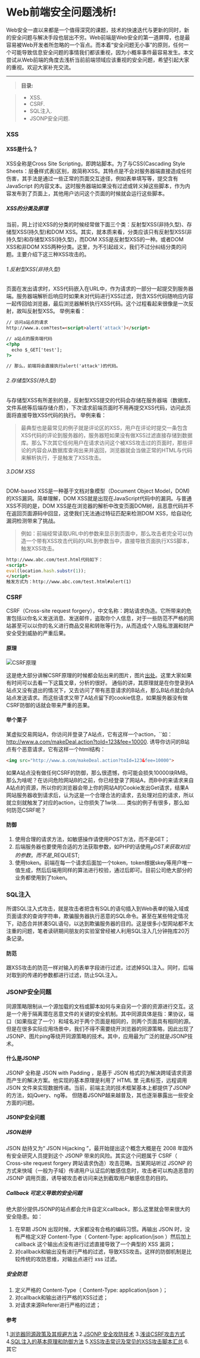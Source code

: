 Web前端安全问题浅析!
===================


Web安全一直以来都是一个值得深究的课题，技术的快速迭代与更新的同时，新的安全问题与解决手段也层出不穷。Web前端是Web安全的第一道屏障，也是最容易被Web开发者所忽略的一个盲点。而本着“安全问题无小事”的原则，任何一个可能导致信息安全问题的事情我们都该重视，因为小概率事件最容易发生。本文尝试从Web前端的角度去浅析当前前端领域应该重视的安全问题，希望引起大家的重视。欢迎大家补充交流。

----------


> **目录:**

> - XSS.
> - CSRF.
> - SQL注入.
> - JSONP安全问题.

### XSS

#### XSS是什么？
XSS全称是Cross Site Scripting，即跨站脚本。为了与CSS(Cascading Style Sheets：层叠样式表)区别，故简称XSS。其特点是不会对服务器端直接造成任何伤害，其手法是通过一些正常的页面交互途径，例如表单填写等，提交含有 JavaScript 的内容文本。这时服务器端如果没有过滤或转义掉这些脚本，作为内容发布到了页面上，其他用户访问这个页面的时候就会运行这些脚本。
##### XSS的分类及原理
当前，网上讨论XSS的分类的时候经常做下面三个类：反射型XSS(非持久型)、存储型XSS(持久型)和DOM XSS。其实，就本质来看，分类应该只有反射型XSS(非持久型)和存储型XSS(持久型)，而DOM XSS是反射型XSS的一种。或者DOM XSS和非DOM XSS两种分类。这里，为不引起歧义，我们不过分纠结分类的问题。主要介绍下这三种XSS攻击的。

###### 1.反射型XSS(非持久型)
页面在发出请求时，XSS代码嵌入在URL中，作为请求的一部分一起提交到服务器端。服务器端解析后响应时如果未对代码进行XSS过滤，则含XSS代码随响应内容一起传回给浏览器，最后浏览器解析执行XSS代码。这个过程看起来很像是一次反射，故叫反射型XSS。
举例来看：

```html
// 访问a站点的请求
http://www.a.com?test=<script>alert('attack')</script>

// a站点的服务端代码
<?php
  echo $_GET['test'];
?>

// 那么，前端将会直接执行alert('attack')的代码。
```

###### 2.存储型XSS(持久型)
与存储型XSS有所差别的是，反射型XSS提交的代码会存储在服务器端（数据库，文件系统等后端存储介质），下次请求前端页面时不用再提交XSS代码，访问此页面将直接导致XSS代码的执行。
举例来看：
>  最典型也是最常见的例子就是评论区的XSS，用户在评论时提交一条包含XSS代码的评论到服务器的，服务器短如果没有做XSS过滤直接存储到数据库。那么下次其它任何用户在请求访问这个被XSS攻击过的页面时，那些评论的内容会从数据库查询出来并返回，浏览器就会当做正常的HTML与代码来解析执行，于是触发了XSS攻击。

###### 3.DOM XSS
 DOM-based XSS是一种基于文档对象模型（Document Object Model，DOM)的XSS漏洞。简单理解，DOM XSS就是出现在JavaScript代码中的漏洞。与普通XSS不同的是，DOM XSS是在浏览器的解析中改变页面DOM树，且恶意代码并不在返回页面源码中回显，这使我们无法通过特征匹配来检测DOM XSS，给自动化漏洞检测带来了挑战。
 > 例如：前端经常读取URL中的参数来显示到页面中，那么攻击者完全可以伪造一个带有XSS攻击代码的URL到参数当中，直接导致页面执行XSS脚本，触发XSS攻击。


```html
http://www.abc.com/test.html代码如下：
<script>
eval(location.hash.substr(1));
</script>
触发方式为：http://www.abc.com/test.html#alert(1)
```

### CSRF
CSRF（Cross-site request forgery），中文名称：跨站请求伪造。它所带来的危害包括以你名义发送消息、发送邮件，盗取你个人信息，对于一些防范不严格的网站甚至可以以你的名义进行商品交易和转账等行为，从而造成个人隐私泄漏和财产安全受到威胁的严重后果。
#### 原理
![CSRF原理](http://pic002.cnblogs.com/img/hyddd/200904/2009040916453171.jpg)

这是绝大部分讲解CSRF原理的时候都会贴出来的图片，图片[出处](http://www.cnblogs.com/hyddd/archive/2009/04/09/1432744.html)。这里大家如果有时间可以去看一下这篇文章，分析的很好。
通俗的讲，其原理就是在你登录到A站点又没有退出的情况下，又去访问了带有恶意请求的B站点，那么B站点就会向A站点发送请求。而这些请求又带了A站点留下的cookie信息，如果服务器没有做CSRF防御的话就会带来严重的恶果。
#### 举个栗子
某虚拟交易网站A，你访问并登录了A站点，它有这样一个action，``如：http://www.a.com/makeDeal.action?toId=123&fee=10000.
诱导你访问的B站点有个恶意请求，它有这样一个html结构：
``` html
<img src="http://www.a.com/makeDeal.action?toId=123&fee=10000">
```
如果A站点没有做任何CSRF的防御，那么很遗憾，你可能会损失10000块RMB。
那么为啥呢？在访问危险网站B的之前，你已经登录了网站A，而B中的<img>来请求来自A站点的资源，所以你的浏览器会带上你的网站A的Cookie发出Get请求，结果A网站服务器收到请求后，认为这是一个合理合法的请求，去处理对应的请求，所以就立刻就触发了对应的action，让你损失了1w块......
类似的例子有很多，那么如何防范CSRF呢？
#### 防御
1. 使用合理的请求方法，如敏感操作请使用POST方法，而不是GET；
2. 后端服务器也要使用合适的方法获取参数，如PHP的话使用$_POST来获取对应的参数，而不是$_REQUEST;
3. 使用token。前端在每一个请求后面加一个token，token根据skey等用户唯一值生成，然后后端用同样的算法进行校验，通过后即可。目前公司绝大部分的业务都使用到了token。

### SQL注入
所谓SQL注入式攻击，就是攻击者把含有SQL的语句插入到Web表单的输入域或页面请求的查询字符串，欺骗服务器执行恶意的SQL命令。甚至在某些特定情况下，动态合并拼凑SQL语句，以达到欺骗服务器的目的。这是很多小型网站都不太注重的问题，笔者读研期间朋友的实验室曾经被人利用SQL注入几分钟拖库20万条记录。
#### 防范
跟XSS攻击的防范一样对输入的表单字段进行过滤，过滤掉SQL注入。同时，后端对取到的传递的参数都进行过滤，防止SQL注入。

###  JSONP安全问题
同源策略限制从一个源加载的文档或脚本如何与来自另一个源的资源进行交互。这是一个用于隔离潜在恶意文件的关键的安全机制。其中同源具体是指：果协议，端口（如果指定了一个）和域名对于两个页面是相同的，则两个页面具有相同的源。
但是在很多实际应用场景中，我们不得不需要绕开浏览器的同源策略，因此出现了JSONP、图片ping等绕开同源策略的技术。其中，应用最为广泛的就是JSONP技术。
#### 什么是JSONP
JSONP 全称是 JSON with Padding ，是基于 JSON 格式的为解决跨域请求资源而产生的解决方案。他实现的基本原理是利用了 HTML 里 <script></script> 元素标签，远程调用 JSON 文件来实现数据传递。当前，前端主流的技术框架基本上都提供了JSONP的方法，如jQuery、ng等。
但随着JSONP越来越普及，其也逐渐暴露出一些安全方面的问题。
#### JSONP安全问题

##### JSON劫持
JSON 劫持又为“ JSON Hijacking ”，最开始提出这个概念大概是在 2008 年国外有安全研究人员提到这个 JSONP 带来的风险。其实这个问题属于 CSRF（ Cross-site request forgery 跨站请求伪造）攻击范畴。当某网站听过 JSONP 的方式来快域（一般为子域）传递用户认证后的敏感信息时，攻击者可以构造恶意的 JSONP 调用页面，诱导被攻击者访问来达到截取用户敏感信息的目的。
##### Callback 可定义导致的安全问题
绝大部分提供JSONP的站点都会允许自定义callback，那么这里就会带来很大的安全隐患。如：
1. 在早期 JSON 出现时候，大家都没有合格的编码习惯。再输出 JSON 时，没有严格定义好 Content-Type（ Content-Type: application/json ）然后加上 callback 这个输出点没有进行过滤直接导致了一个典型的 XSS 漏洞；
2. 对callback和输出没有进行严格的过滤，导致XSS攻击。这样的防御机制是比较传统的攻防思维，对输出点进行 xss 过滤。

##### 安全防范
1. 定义严格的 Content-Type（ Content-Type: application/json ）；
2. 对callback和输出进行严格的XSS过滤；
3. 对请求来源Referer进行严格的过滤；


#### 参考
1.[浏览器同源政策及其规避方法](http://www.ruanyifeng.com/blog/2016/04/same-origin-policy.html)
2.[JSONP 安全攻防技术](http://blog.knownsec.com/2015/03/jsonp_security_technic/)
 3.[浅谈CSRF攻击方式](http://www.cnblogs.com/hyddd/archive/2009/04/09/1432744.html)
 4.[SQL注入的基本原理和防御方法](http://www.frontopen.com/953.html)
5.[XSS攻击常识及常见的XSS攻击脚本汇总](https://www.lvtao.net/dev/xss.html)
6.其它
